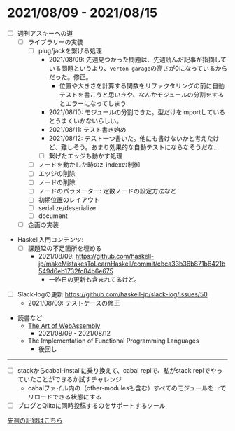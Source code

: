 # 2021/08/09 - 2021/08/15

- [ ] 週刊アスキーへの道
    - [ ] ライブラリーの実装
        - [ ] plug/jackを繋げる処理
            - 2021/08/09: 先週見つかった問題は、先週読んだ記事が指摘している問題というより、`verton-garage`の高さが0になっているからだった。修正。
                - 位置や大きさを計算する関数をリファクタリングの前に自動テストを書こうと思いきや、なんかモジュールの分割をするとエラーになってしまう
            - 2021/08/10: モジュールの分割できた。型だけをimportしているとうまくいかないらしい。
            - 2021/08/11: テスト書き始め
            - 2021/08/12: テスト一つ書いた。他にも書けないかと考えたけど、難しそう。あまり効果的な自動テストにならなそうだな...
            - [ ] 繋げたエッジも動かす処理
        - [ ] ノードを動かした時のz-indexの制御
        - [ ] エッジの削除
        - [ ] ノードの削除
        - [ ] ノードのパラメーター: 定数ノードの設定方法など
        - [ ] 初期位置のレイアウト
        - [ ] serialize/deserialize
        - [ ] document
    - [ ] 企画の実装
- Haskell入門コンテンツ:
    - [ ] 課題12の不足箇所を埋める
        - 2021/08/09: <https://github.com/haskell-jp/makeMistakesToLearnHaskell/commit/cbca33b36b871b6421b549d6eb1732fc84b6e675>
            - 一昨日の更新も含まれてるけど。
- [ ] Slack-logの更新 <https://github.com/haskell-jp/slack-log/issues/50>
    - 2021/08/09: テストケースの修正
- 読書など:
    - [The Art of WebAssembly](https://nostarch.com/art-webassembly)
        - 2021/08/09 - 2021/08/12
    - The Implementation of Functional Programming Languages
        - 後回し

------

- [ ] stackからcabal-installに乗り換えて、cabal replで、私がstack replでやっていたことができるか試すチャレンジ
    - cabalファイル内の（other-modulesも含む）すべてのモジュールを`:r`でリロードできる状態にする
- [ ] ブログとQiitaに同時投稿するのをサポートするツール

[先週の記録はこちら](https://github.com/igrep/daily-commits/blob/580c118433f07a55a0bbad2b841227d246a572cd/yesterday.md)
